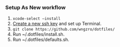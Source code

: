 ### Setup As New workflow
1. `xcode-select —install`
2. [Create a new ssh key](https://docs.github.com/en/github/authenticating-to-github/generating-a-new-ssh-key-and-adding-it-to-the-ssh-agent) and set up Terminal.
3. `git clone https://github.com/wngzro/dotfiles/`
4. Run ~/.dotfiles/install.sh.
5. Run ~/.dotfiles/defaults.sh.
